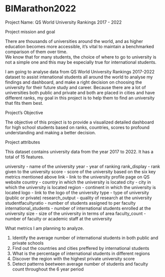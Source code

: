 # BIMarathon2022
Project Name:
QS World University Rankings 2017 - 2022

Project mission and goal

There are thousands of universities around the world, and as higher education becomes more accessible, it’s vital to maintain a benchmarked comparison of them over time.  
We know that for many students, the choice of where to go to university is not a simple one and this may be especially true for international students. 

I am going to analyse data from QS World University Rankings 2017-2022 dataset to assist intenational students all around the world to analyse my findings and dashboard, and make a right decision on choosing the university for their future study and career.
Because there are a lot of universities both public and private and both are placed in cities and have different ranks, my goal in this project is to help them to find an university that fits them best.

Project’s Objective

The objective of this project is to provide a visualized detailed dashboard for high school students based on ranks, countries, scores to profound understanding and making a better decision. 

Project attributes

This dataset contains university data from the year 2017 to 2022. It has a total of 15 features.

university - name of the university
year - year of ranking
rank_display - rank given to the university
score - score of the university based on the six key metrics mentioned above
link - link to the university profile page on QS website
country - country in which the university is located
city - city in which the university is located
region - continent in which the university is located
logo - link to the logo of the university
type - type of university (public or private)
research_output - quality of research at the university
studentfacultyratio - number of students assigned to per faculty
international_students - number of international students enrolled at the university
size - size of the university in terms of area
faculty_count - number of faculty or academic staff at the university



What metrics I am planning to analyze.

1. Identify the average number of international students in both public and private schools
2. Find out the countries and cities preffered by international students
3. What is the percentage of international students in different regions
4. Discover the region with the highest private university score 
5. Detect patterns beetween average number of students and faculty count throughout the 6 year period
